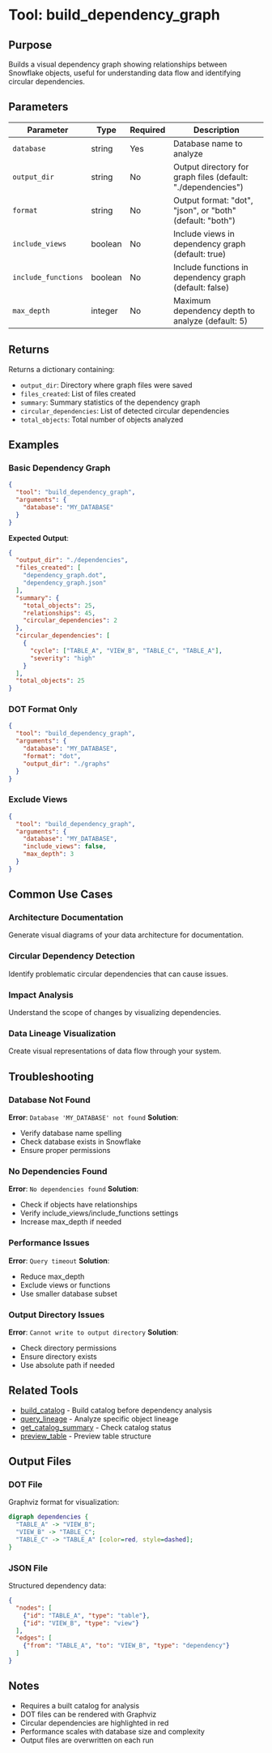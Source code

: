 # Tool: build_dependency_graph

## Purpose

Builds a visual dependency graph showing relationships between Snowflake objects, useful for understanding data flow and identifying circular dependencies.

## Parameters

| Parameter | Type | Required | Description |
|-----------|------|----------|-------------|
| `database` | string | Yes | Database name to analyze |
| `output_dir` | string | No | Output directory for graph files (default: "./dependencies") |
| `format` | string | No | Output format: "dot", "json", or "both" (default: "both") |
| `include_views` | boolean | No | Include views in dependency graph (default: true) |
| `include_functions` | boolean | No | Include functions in dependency graph (default: false) |
| `max_depth` | integer | No | Maximum dependency depth to analyze (default: 5) |

## Returns

Returns a dictionary containing:
- `output_dir`: Directory where graph files were saved
- `files_created`: List of files created
- `summary`: Summary statistics of the dependency graph
- `circular_dependencies`: List of detected circular dependencies
- `total_objects`: Total number of objects analyzed

## Examples

### Basic Dependency Graph
```json
{
  "tool": "build_dependency_graph",
  "arguments": {
    "database": "MY_DATABASE"
  }
}
```

**Expected Output**:
```json
{
  "output_dir": "./dependencies",
  "files_created": [
    "dependency_graph.dot",
    "dependency_graph.json"
  ],
  "summary": {
    "total_objects": 25,
    "relationships": 45,
    "circular_dependencies": 2
  },
  "circular_dependencies": [
    {
      "cycle": ["TABLE_A", "VIEW_B", "TABLE_C", "TABLE_A"],
      "severity": "high"
    }
  ],
  "total_objects": 25
}
```

### DOT Format Only
```json
{
  "tool": "build_dependency_graph",
  "arguments": {
    "database": "MY_DATABASE",
    "format": "dot",
    "output_dir": "./graphs"
  }
}
```

### Exclude Views
```json
{
  "tool": "build_dependency_graph",
  "arguments": {
    "database": "MY_DATABASE",
    "include_views": false,
    "max_depth": 3
  }
}
```

## Common Use Cases

### Architecture Documentation
Generate visual diagrams of your data architecture for documentation.

### Circular Dependency Detection
Identify problematic circular dependencies that can cause issues.

### Impact Analysis
Understand the scope of changes by visualizing dependencies.

### Data Lineage Visualization
Create visual representations of data flow through your system.

## Troubleshooting

### Database Not Found
**Error**: `Database 'MY_DATABASE' not found`
**Solution**:
- Verify database name spelling
- Check database exists in Snowflake
- Ensure proper permissions

### No Dependencies Found
**Error**: `No dependencies found`
**Solution**:
- Check if objects have relationships
- Verify include_views/include_functions settings
- Increase max_depth if needed

### Performance Issues
**Error**: `Query timeout`
**Solution**:
- Reduce max_depth
- Exclude views or functions
- Use smaller database subset

### Output Directory Issues
**Error**: `Cannot write to output directory`
**Solution**:
- Check directory permissions
- Ensure directory exists
- Use absolute path if needed

## Related Tools

- [build_catalog](build_catalog.md) - Build catalog before dependency analysis
- [query_lineage](query_lineage.md) - Analyze specific object lineage
- [get_catalog_summary](get_catalog_summary.md) - Check catalog status
- [preview_table](preview_table.md) - Preview table structure

## Output Files

### DOT File
Graphviz format for visualization:
```dot
digraph dependencies {
  "TABLE_A" -> "VIEW_B";
  "VIEW_B" -> "TABLE_C";
  "TABLE_C" -> "TABLE_A" [color=red, style=dashed];
}
```

### JSON File
Structured dependency data:
```json
{
  "nodes": [
    {"id": "TABLE_A", "type": "table"},
    {"id": "VIEW_B", "type": "view"}
  ],
  "edges": [
    {"from": "TABLE_A", "to": "VIEW_B", "type": "dependency"}
  ]
}
```

## Notes

- Requires a built catalog for analysis
- DOT files can be rendered with Graphviz
- Circular dependencies are highlighted in red
- Performance scales with database size and complexity
- Output files are overwritten on each run
